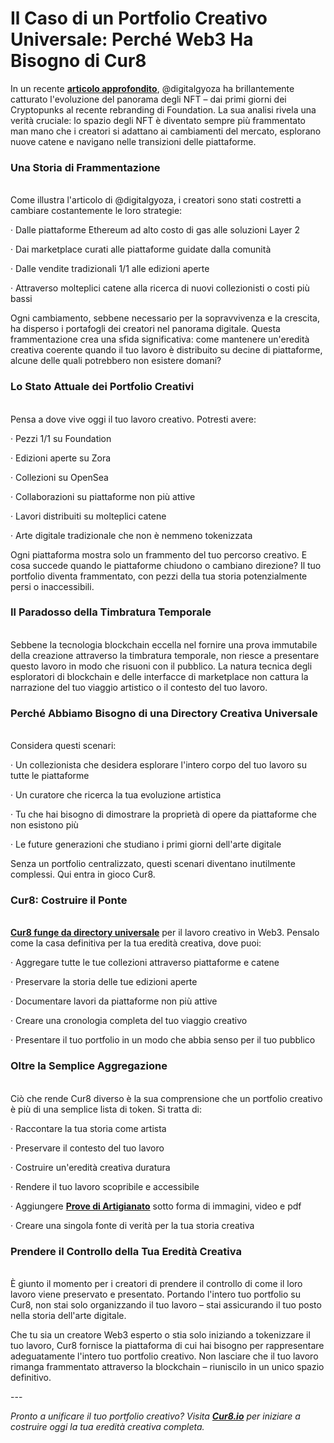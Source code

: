 # Il Caso di un Portfolio Creativo Universale: Perché Web3 Ha Bisogno di Cur8

In un recente [**articolo approfondito**](https://digitalgyoza.substack.com/p/the-nft-landscape-has-changed-pt1), @digitalgyoza ha brillantemente catturato l'evoluzione del panorama degli NFT – dai primi giorni dei Cryptopunks al recente rebranding di Foundation. La sua analisi rivela una verità cruciale: lo spazio degli NFT è diventato sempre più frammentato man mano che i creatori si adattano ai cambiamenti del mercato, esplorano nuove catene e navigano nelle transizioni delle piattaforme.

### **Una Storia di Frammentazione**

\
Come illustra l'articolo di @digitalgyoza, i creatori sono stati costretti a cambiare costantemente le loro strategie:

·      Dalle piattaforme Ethereum ad alto costo di gas alle soluzioni Layer 2

·      Dai marketplace curati alle piattaforme guidate dalla comunità

·      Dalle vendite tradizionali 1/1 alle edizioni aperte

·      Attraverso molteplici catene alla ricerca di nuovi collezionisti o costi più bassi

Ogni cambiamento, sebbene necessario per la sopravvivenza e la crescita, ha disperso i portafogli dei creatori nel panorama digitale. Questa frammentazione crea una sfida significativa: come mantenere un'eredità creativa coerente quando il tuo lavoro è distribuito su decine di piattaforme, alcune delle quali potrebbero non esistere domani?

### **Lo Stato Attuale dei Portfolio Creativi**

\
Pensa a dove vive oggi il tuo lavoro creativo. Potresti avere:

·      Pezzi 1/1 su Foundation

·      Edizioni aperte su Zora

·      Collezioni su OpenSea

·      Collaborazioni su piattaforme non più attive

·      Lavori distribuiti su molteplici catene

·      Arte digitale tradizionale che non è nemmeno tokenizzata

Ogni piattaforma mostra solo un frammento del tuo percorso creativo. E cosa succede quando le piattaforme chiudono o cambiano direzione? Il tuo portfolio diventa frammentato, con pezzi della tua storia potenzialmente persi o inaccessibili.

### **Il Paradosso della Timbratura Temporale**

\
Sebbene la tecnologia blockchain eccella nel fornire una prova immutabile della creazione attraverso la timbratura temporale, non riesce a presentare questo lavoro in modo che risuoni con il pubblico. La natura tecnica degli esploratori di blockchain e delle interfacce di marketplace non cattura la narrazione del tuo viaggio artistico o il contesto del tuo lavoro.

### **Perché Abbiamo Bisogno di una Directory Creativa Universale**

\
Considera questi scenari:

·      Un collezionista che desidera esplorare l'intero corpo del tuo lavoro su tutte le piattaforme

·      Un curatore che ricerca la tua evoluzione artistica

·      Tu che hai bisogno di dimostrare la proprietà di opere da piattaforme che non esistono più

·      Le future generazioni che studiano i primi giorni dell'arte digitale

Senza un portfolio centralizzato, questi scenari diventano inutilmente complessi. Qui entra in gioco Cur8.

### **Cur8: Costruire il Ponte**

\
[**Cur8 funge da directory universale**](cur8-curating-the-future-of-digital-asset-discovery.md) per il lavoro creativo in Web3. Pensalo come la casa definitiva per la tua eredità creativa, dove puoi:

·      Aggregare tutte le tue collezioni attraverso piattaforme e catene

·      Preservare la storia delle tue edizioni aperte

·      Documentare lavori da piattaforme non più attive

·      Creare una cronologia completa del tuo viaggio creativo

·      Presentare il tuo portfolio in un modo che abbia senso per il tuo pubblico

### **Oltre la Semplice Aggregazione**

\
Ciò che rende Cur8 diverso è la sua comprensione che un portfolio creativo è più di una semplice lista di token. Si tratta di:

·      Raccontare la tua storia come artista

·      Preservare il contesto del tuo lavoro

·      Costruire un'eredità creativa duratura

·      Rendere il tuo lavoro scopribile e accessibile

·      Aggiungere [**Prove di Artigianato**](proof-of-craft-differentiating-art-in-the-age-of-ai.md) sotto forma di immagini, video e pdf

·      Creare una singola fonte di verità per la tua storia creativa

### **Prendere il Controllo della Tua Eredità Creativa**

\
È giunto il momento per i creatori di prendere il controllo di come il loro lavoro viene preservato e presentato. Portando l'intero tuo portfolio su Cur8, non stai solo organizzando il tuo lavoro – stai assicurando il tuo posto nella storia dell'arte digitale.

Che tu sia un creatore Web3 esperto o stia solo iniziando a tokenizzare il tuo lavoro, Cur8 fornisce la piattaforma di cui hai bisogno per rappresentare adeguatamente l'intero tuo portfolio creativo. Non lasciare che il tuo lavoro rimanga frammentato attraverso la blockchain – riuniscilo in un unico spazio definitivo.

\---

_Pronto a unificare il tuo portfolio creativo? Visita_ [_**Cur8.io**_](http://cur8.io/) _per iniziare a costruire oggi la tua eredità creativa completa._